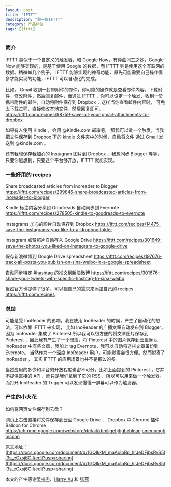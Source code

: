 ```yaml
---
layout: post
title: "IFTTT"
description: "聊一聊IFTTT"
category: 产品体验
tags: [ifttt]
---
```


### 简介

IFTTT 类似于一个自定义的触发器，和 Google Now，有异曲同工之妙，Google Now 能够实现的，是基于使用 Google 的数据，而 IFTTT 则是使用这个互联网的数据。稍微举几个例子， IFTTT 能够实现的神奇功能，原先可能需要自己操作很多才能实现的功能，IFTTT 可以自动化的完成。

比如， Gmail 收到一封带附件的邮件，你可能的操作就是查看邮件内容，下载附件，修改附件，然后回复邮件，而通过 IFTTT ，你可以设定一个触发，收到一份携带附件的邮件，自动将附件保存到 Dropbox ，这样当你查看邮件内容时， 可免去下载过程，直接修改本地文件，然后回复即可。https://ifttt.com/recipes/98759-save-all-your-gmail-attachments-to-dropbox

如果有人使用 Kindle ，会用 @Kindle.com 邮箱吧， 那我可以做一个触发，当我把文件保存到 Dropbox 下的 kindle 文件夹中的时候，自动将文件 通过 Gmail 发送到 @kindle.com 。

还有我想保存我加心的 Instagram 图片到 Dropbox ，我想同步 Blogger 等等，只要你能想到，只要这个平台够开放，IFTTT 就能实现。

### 一些好用的 recipes

Share broadcasted articles from Inoreader to Blogger
https://ifttt.com/recipes/299846-share-broadcasted-articles-from-inoreader-to-blogger

Kindle 标注内容分享到 Goodreads 自动同步到 Evernote
https://ifttt.com/recipes/278505-kindle-to-goodreads-to-evernote

Instagrams 加心的图片自动保存到 Dropbox
https://ifttt.com/recipes/14475-save-the-instagrams-you-like-to-a-dropbox-folder

Instagram 点赞照片自动存入 Google Drive
https://ifttt.com/recipes/301649-save-the-photos-you-liked-on-instagram-to-google-drive

保存新浪微博到 Google Drive spreadsheet
https://ifttt.com/recipes/197676-track-all-posts-you-publish-on-sina-weibo-in-a-google-spreadsheet

自动同步特定 #hashtag 的推文到新浪微博
https://ifttt.com/recipes/301676-share-your-tweets-with-specific-hashtag-to-sina-weibo

当然官方也提供了很多，可以视自己的需求来添加自己的 recipes
https://ifttt.com/recipes

### 总结

可能是受 InoReader 的影响，我在使用 InoReader 的时候，产生了自动化的想法，可以依靠 IFTTT 来实现， 比如 InoReader 的广播文章自动发布到 Blogger， 因为 InoReader 集成了 Pinterest 所以我可以很方便的将文章图片保存到 Pinterest ，因此我有产生了一个想法，将 Pinterest 中的图片保存到云盘[link](https://ifttt.com/recipes/23024-backup-pinterest-to-dropbox)。 InoReader 中有些文章，我加上 tag Evernote，我可以自动将这些文章备份到 Evernote。 当然作为一个深度 InoReader 用户，可能觉得会很方便。然而脱离了 InoReader ， 其实 IFTTT 的应用场景也并不是那么的多。

当然应用的多少和平台的开放程度也密不可分，比如上面提到的 Pinterest ，它并不提供直接的 API ，而只是我们拿到了它的 RSS ，所以可以用来做一个触发器。 而打开 InoReader 的 Trigger 可以发现慢慢一屏幕可以作为触发器。

### 产生的小火花

如何将网页文件保存到云盘？

网页上右击直接将文件保存到云盘 Google Drive ， Dropbox 中 Chrome 插件
Balloon for Chrome
https://chrome.google.com/webstore/detail/kbmligehjhghebleanjcmenomghmcohn

原文地址：[https://docs.google.com/document/d/1GQIkkM_maAolbBp_hrJeDFjbsRvS5Il3s_eCxsj6CII/edit?usp=sharing](https://docs.google.com/document/d/1GQIkkM_maAolbBp_hrJeDFjbsRvS5Il3s_eCxsj6CII/edit?usp=sharing)

本文的产生感谢[吴校杰](https://plus.google.com/u/0/+%E5%90%B4%E6%A0%A1%E6%9D%B0thewuxiaojie)、[Harry Xu](https://plus.google.com/u/0/+HarryXu) 和 [张燕](https://plus.google.com/u/0/+%E7%87%95%E5%BC%A0)
